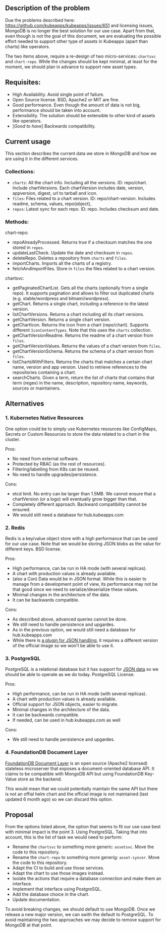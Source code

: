 ## Description of the problem

Due the problems described here: https://github.com/kubeapps/kubeapps/issues/651 and licensing issues, MongoDB is no longer the best solution for our use case. Apart from that, even though is not the goal of this document, we are evaluating the possible effort needed to support other type of assets in Kubeapps (apart than charts) like operators.

The two items above, require a re-design of two micro-services: `chartsvc` and `chart-repo`. While the changes should be kept minimal, at least for the moment, we should plan in advance to support new asset types.

## Requisites:

- High Availability. Avoid single point of failure.
- Open Source license. BSD, Apache2 or MIT are fine.
- Good performance. Even though the amount of data is not big, performance should be taken into account.
- Extensibility. The solution should be extensible to other kind of assets like operators.
- [_Good to have_] Backwards compatibility.

## Current usage

This section describes the current data we store in MongoDB and how we are using it in the different services.

### Collections:

- `charts`: All the chart info. Including all the versions. ID: repo/chart. Include chartVersions. Each chartVersion includes date, version, appversion, digest, url to tarball and icon.
- `files`: Files related to a chart version. ID: repo/chart-version. Includes readme, schema, values, repo(object),
- `repos`: Latest sync for each repo. ID: repo. Includes checksum and date.

### Methods:

chart-repo:

- repoAlreadyProcessed. Returns true if a checksum matches the one stored in `repos`.
- updateLastCheck. Update the date and checksum in `repos`.
- deleteRepo. Deletes a repository from `charts` and `files`.
- importCharts. Imports all the charts of a registry.
- fetchAndImportFiles. Store in `files` the files related to a chart version.

chartsvc:

- getPaginatedChartList. Gets all the charts (optionally from a single repo). It supports pagination and allows to filter out duplicated charts (e.g. stable/wordpress and bitnami/wordpress).
- getChart. Returns a single chart, including a reference to the latest version.
- listChartVersions. Returns a chart including all its chart versions.
- getChartVersion. Returns a single chart version.
- getChartIcon. Returns the icon from a chart (repo/chart). Supports different `IconContentTypes`. Note that this uses the `charts` collection.
- getChartVersionReadme. Returns the readme of a chart version from `files`.
- getChartVersionValues. Returns the values of a chart version from `files`.
- getChartVersionSchema. Returns the schema of a chart version from `files`.
- listChartsWithFilters. Returns the charts that matches a certain chart name, version and app version. Used to retrieve references to the repositories containing a chart.
- searchCharts. Given a term, return the list of charts that contains that term (regex) in the name, description, repository name, keywords, sources or maintainers.

## Alternatives

### 1. Kubernetes Native Resources

One option could be to simply use Kubernetes resources like ConfigMaps, Secrets or Custom Resources to store the data related to a chart in the cluster.

Pros:

- No need from external software.
- Protected by RBAC (as the rest of resources).
- Filtering/labelling from K8s can be reused.
- No need to handle upgrades/persistence.

Cons:

- etcd limit. No entry can be larger than 1.5MB. We cannot ensure that a chartVersion (or a logo) will eventually grow bigger than that.
- Completely different approach. Backward compatibility cannot be ensured.
- We would still need a database for hub.kubeapps.com

### 2. Redis

Redis is a key/value object store with a high performance that can be used for our use case. Note that we would be storing JSON blobs as the value for different keys. BSD license.

Pros:

- High performance, can be run in HA mode (with several replicas).
- A chart with production values is already available.
- (also a Con) Data would be in JSON format. While this is easier to manage from a development point of view, its performance may not be that good since we need to serialize/deserialize these values.
- Minimal changes in the architecture of the data.
- It can be backwards compatible.

Cons:

- As described above, advanced queries cannot be done.
- We still need to handle persistence and upgardes.
- As in the previous option, we would still need a database for hub.kubeapps.com
- While there is [a plugin for JSON handling](https://redislabs.com/blog/redis-as-a-json-store/), it requires a different version of the official image so we won't be able to use it.

### 3. PostgreSQL

PostgreSQL is a relational database but it has support for [JSON data](https://www.postgresql.org/docs/current/functions-json.html) so we should be able to operate as we do today. PostgreSQL License.

Pros:

- High performance, can be run in HA mode (with several replicas).
- A chart with production values is already available.
- Official support for JSON objects, easier to migrate.
- Minimal changes in the architecture of the data.
- It can be backwards compatible.
- If needed, can be used in hub.kubeapps.com as well

Cons:

- We still need to handle persistence and upgardes.

### 4. FoundationDB Document Layer

[FoundationDB Document Layer](https://github.com/FoundationDB/fdb-document-layer) is an open source (Apache2 licensed) stateless microserver that exposes a document-oriented database API. It claims to be compatible with MongoDB API but using FoundationDB Key-Value store as the backend.

This would mean that we could potentially maintain the same API but there is not an offial helm chart and the official image is not maintained (last updated 6 month ago) so we can discard this option.

## Proposal

From the options listed above, the option that seems to fit our use case best with minimal impact is the point 3. Using PostgreSQL. Taking that into account, this is the list of task we would need to perform:

- Rename the `chartsvc` to something more generic: `assetsvc`. Move the code to this repository.
- Rename the `chart-repo` to something more generig: `asset-syncer`. Move the code to this repository.
- Adapt the CI to build and use those services.
- Adapt the chart to use those images instead.
- Isolate the actions that require a database connection and make them an interface.
- Implement that interface using PostgreSQL.
- Add the database choice in the chart.
- Update documentation.

To avoid breaking changes, we should default to use MongoDB. Once we release a new major version, we can swith the default to PostgreSQL. To avoid maintaining the two approaches we may decide to remove support for MongoDB at that point.
